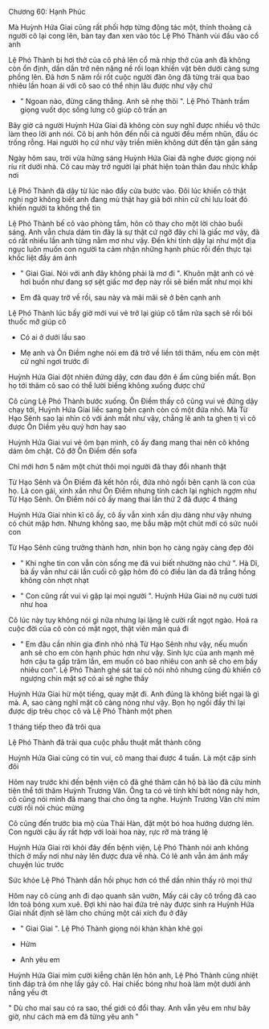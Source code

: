 




Chương 60: Hạnh Phúc

Mà Huỳnh Hứa Giai cũng rất phối hợp từng động tác một, thỉnh thoảng cả người cô lại cong lên, bàn tay đan xen vào tóc Lệ Phó Thành vùi đầu vào cổ anh

Lệ Phó Thành bị hơi thở của cô phả lên cổ mà nhịp thở của anh đã không còn ổn định, dần dần trở nên nặng nề rối loạn khiến vật bên dưới càng sưng phồng lên. Đã hơn 5 năm rồi rốt cuộc người đàn ông đã từng trải qua bao nhiêu lần hoan ái với cô sao có thể nhịn lâu được như vậy chứ

- " Ngoan nào, đừng căng thẳng. Anh sẽ nhẹ thôi ". Lệ Phó Thành trầm giọng vuốt dọc sống lưng cô giúp cô trấn an

Bây giờ cả người Huỳnh Hứa Giai đã không còn suy nghĩ được nhiều vô thức làm theo lời anh nói. Cô bị anh hôn đến nỗi cả người đều mềm nhũn, đầu óc trống rỗng. Hai người họ cứ như vậy triền miên không dứt đến tận gần sáng

Ngày hôm sau, trời vừa hửng sáng Huỳnh Hứa Giai đã nghe được giọng nói ríu rít dưới nhà. Cô cau mày trở người lại phát hiện toàn thân đau nhức khắp nơi

Lệ Phó Thành đã dậy từ lúc nào đẩy cửa bước vào. Đôi lúc khiến cô thật nghi ngờ không biết anh đang mù thật hay giả bởi nhìn cử chỉ lưu loát đó khiến người ta không thể tin

Lệ Phó Thành bế cô vào phòng tắm, hôn cô thay cho một lời chào buổi sáng. Anh vẫn chưa dám tin đây là sự thật cứ ngỡ đây chỉ là giấc mơ vậy, đã có rất nhiều lần anh từng nằm mơ như vậy. Đến khi tỉnh dậy lại như một địa ngục luôn muốn con người ta cảm nhận những hạnh phúc rồi đến thực tại khốc liệt đầy ám ảnh

- " Giai Giai. Nói với anh đây không phải là mơ đi ". Khuôn mặt anh có vẻ hơi buồn như đang sợ sệt giấc mơ đẹp này rồi sẽ biến mất như mọi khi


- Em đã quay trở về rồi, sau này và mãi mãi sẽ ở bên cạnh anh

Lệ Phó Thành lúc bấy giờ mới vui vẻ trở lại giúp cô tắm rửa sạch sẽ rồi bôi thuốc mỡ giúp cô

- Có ai ở dưới lầu sao

- Mẹ anh và Ôn Điềm nghe nói em đã trở về liền tới thăm, nếu em còn mệt cứ nghỉ ngơi trước đi

Huỳnh Hứa Giai đột nhiên đứng dậy, cơn đau đớn ê ẩm cũng biến mất. Bọn họ tới thăm cô sao có thể lười biếng không xuống được chứ

Cô cùng Lệ Phó Thành bước xuống. Ôn Điềm thấy cô cũng vui vẻ đứng dậy chạy tới, Huỳnh Hứa Giai liếc sang bên cạnh còn có một đứa nhỏ. Mà Từ Hạo Sênh sao lại nhìn cô với ánh mắt như vậy, chẳng lẽ anh ta ghen tị vì cô được Ôn Diềm yêu quý hơn hay sao

Huỳnh Hứa Giai vui vẻ ôm bạn mình, cô ấy đang mang thai nên cô không dám ôm chặt. Cô đỡ Ôn Điềm đến sofa

Chỉ mới hơn 5 năm một chút thôi mọi người đã thay đổi nhanh thật

Từ Hạo Sênh và Ôn Điềm đã kết hôn rồi, đứa nhỏ ngồi bên cạnh là con của họ. Là con gái, xinh xắn như Ôn Điềm nhưng tính cách lại nghịch ngợm như Từ Hạo Sênh. Ôn Điềm nói cô ấy mang thai lần thứ 2 đã được 4 tháng

Huỳnh Hứa Giai nhìn kĩ cô ấy, cô ấy vẫn xinh xắn dịu dàng như vậy nhưng có chút mập hơn. Nhưng không sao, mẹ bầu mập một chút mới có sức nuôi con

Từ Hạo Sênh cũng trưởng thành hơn, nhìn bọn họ càng ngày càng đẹp đôi


- " Khi nghe tin con vẫn còn sống mẹ đã vui biết nhường nào chứ ". Hà Dĩ, bà ấy vẫn như cái lần cuối cô gặp hôm đó có điều làn da đã trắng hồng không còn nhợt nhạt

- " Con cũng rất vui vì gặp lại mọi người ". Huỳnh Hứa Giai nở nụ cười tươi như hoa

Cô lúc này tuy không nói gì nữa nhưng lại lặng lẽ cười rất ngọt ngào. Hoá ra cuộc đời của cô còn có mật ngọt, thật viên mãn quá đi

- " Em đâu cần nhìn gia đình nhỏ nhà Từ Hạo Sênh như vậy, nếu muốn anh sẽ cho em còn hạnh phúc hơn như vậy. Sinh lực của anh mạnh mẽ hơn cậu ta gấp trăm lần, em muốn có bao nhiêu con anh sẽ cho em bấy nhiêu con". Lệ Phó Thành ghé sát tai cô nói nhỏ nhưng cũng đủ khiến cô ngượng chín mặt sợ có ai sẽ nghe thấy

Huỳnh Hứa Giai hừ một tiếng, quay mặt đi. Anh đúng là không biết ngại là gì mà. A, sao càng nghĩ mặt cô càng nóng như vậy. Bọn họ ngồi đấy thì lại được dịp trêu chọc cô và Lệ Phó Thành một phen

1 tháng tiếp theo đã trôi qua

Lệ Phó Thành đã trải qua cuộc phẫu thuật mắt thành công

Huỳnh Hứa Giai cũng có tin vui, cô mang thai được 4 tuần. Là một cặp sinh đôi

Hôm nay trước khi đến bệnh viện cô đã ghé thăm căn hộ bà lão đã cứu mình tiện thể tới thăm Huỳnh Trương Văn. Ông ta có vẻ tính khí bớt nóng nảy hơn, cô cũng nói mình đã mang thai cho ông ta nghe. Huỳnh Trương Văn chỉ mỉm cười rồi nói chúc mừng

Cô cũng đến trước bia mộ của Thái Hàn, đặt một bó hoa hướng dương lên. Con người cậu ấy rất hợp với loài hoa này, rực rỡ mà tráng lệ

Huỳnh Hứa Giai rời khỏi đây đến bệnh viện, Lệ Phó Thành nói anh không thích ở mấy nơi như này lên được đưa về nhà. Có lẽ anh vẫn ám ảnh mấy chuyện lúc trước

Sức khỏe Lệ Phó Thành dần hồi phục hơn có thể dần nhìn thấy rõ mọi thứ

Hôm nay cô cùng anh đi dạo quanh sân vườn, Mấy cái cây cô trồng đã cao lớn toả bóng xum xuê. Đợi khi nào hai đứa trẻ này được sinh ra Huỳnh Hứa Giai nhất định sẽ làm cho chúng một cái xích đu ở đây

- " Giai Giai ". Lệ Phó Thành giọng nói khàn khàn khẽ gọi

- Hửm

- Anh yêu em

Huỳnh Hứa Giai mỉm cười kiễng chân lên hôn anh, Lệ Phó Thành cũng nhiệt tình đáp trả ôm nhẹ lấy gáy cô. Hai chiếc bóng như hoà làm một dưới ánh nắng yếu ớt

" Dù cho mai sau có ra sao, thế giới có đổi thay. Anh vẫn yêu em như bây giờ, như cách mà em đã từng yêu anh "




